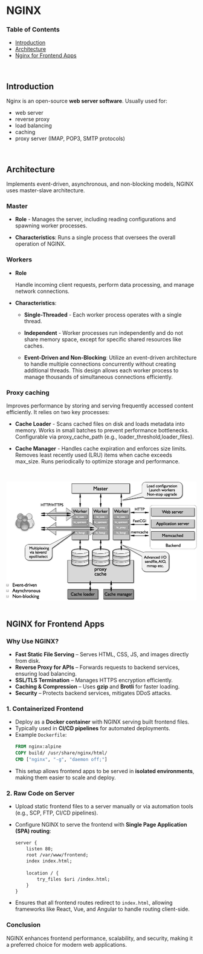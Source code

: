 # **NGINX**

### **Table of Contents**

- [Introduction](#introduction)
- [Architecture](#Architecture)
- [Nginx for Frontend Apps](#nginx-for-frontend-apps)

<br>

## **Introduction**

Nginx is an open-source **web server software**. Usually used for:

- web server
- reverse proxy
- load balancing
- caching
- proxy server (IMAP, POP3, SMTP protocols)

<br>

## **Architecture**

Implements event-driven, asynchronous, and non-blocking models, NGINX uses master-slave architecture.

### **Master**

- **Role** - Manages the server, including reading configurations and spawning worker processes.

- **Characteristics**: Runs a single process that oversees the overall operation of NGINX.

### **Workers**

- **Role**

  Handle incoming client requests, perform data processing, and manage network connections.

- **Characteristics**:

  - **Single-Threaded** - Each worker process operates with a single thread.

  - **Independent** - Worker processes run independently and do not share memory space, except for specific shared resources like caches.

  - **Event-Driven and Non-Blocking**: Utilize an event-driven architecture to handle multiple connections concurrently without creating additional threads. This design allows each worker process to manage thousands of simultaneous connections efficiently.

### **Proxy caching**

Improves performance by storing and serving frequently accessed content efficiently. It relies on two key processes:

- **Cache Loader** - Scans cached files on disk and loads metadata into memory. Works in small batches to prevent performance bottlenecks. Configurable via proxy_cache_path (e.g., loader_threshold,loader_files).

- **Cache Manager** - Handles cache expiration and enforces size limits. Removes least recently used (LRU) items when cache exceeds max_size. Runs periodically to optimize storage and performance.

<br>

![nginx-architecutre](nginx-architecutre.png)
<br>
<br>

## **NGINX for Frontend Apps**

### **Why Use NGINX?**

- **Fast Static File Serving** – Serves HTML, CSS, JS, and images directly from disk.
- **Reverse Proxy for APIs** – Forwards requests to backend services, ensuring load balancing.
- **SSL/TLS Termination** – Manages HTTPS encryption efficiently.
- **Caching & Compression** – Uses **gzip** and **Brotli** for faster loading.
- **Security** – Protects backend services, mitigates DDoS attacks.

### **1. Containerized Frontend**

- Deploy as a **Docker container** with NGINX serving built frontend files.
- Typically used in **CI/CD pipelines** for automated deployments.
- Example `Dockerfile`:
  ```dockerfile
  FROM nginx:alpine
  COPY build/ /usr/share/nginx/html/
  CMD ["nginx", "-g", "daemon off;"]
  ```
- This setup allows frontend apps to be served in **isolated environments**, making them easier to scale and deploy.

### **2. Raw Code on Server**

- Upload static frontend files to a server manually or via automation tools (e.g., SCP, FTP, CI/CD pipelines).
- Configure NGINX to serve the frontend with **Single Page Application (SPA) routing**:

  ```nginx
  server {
      listen 80;
      root /var/www/frontend;
      index index.html;

      location / {
          try_files $uri /index.html;
      }
  }
  ```

- Ensures that all frontend routes redirect to `index.html`, allowing frameworks like React, Vue, and Angular to handle routing client-side.

### **Conclusion**

NGINX enhances frontend performance, scalability, and security, making it a preferred choice for modern web applications.
